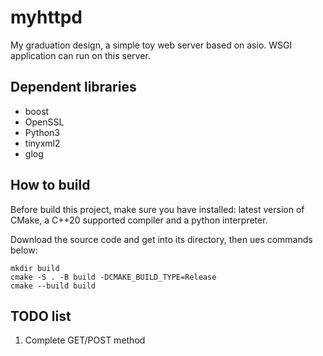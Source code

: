 # myhttpd
My graduation design, a simple toy web server based on asio. 
WSGI application can run on this server.
## Dependent libraries
- boost
- OpenSSL
- Python3
- tinyxml2
- glog
## How to build
Before build this project, make sure you have installed: latest version of CMake, a C++20 supported compiler and a python interpreter. 

Download the source code and get into its directory, 
then ues commands below:
```
mkdir build
cmake -S . -B build -DCMAKE_BUILD_TYPE=Release
cmake --build build
```
## TODO list
1. Complete GET/POST method

